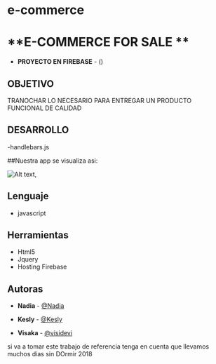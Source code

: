 # e-commerce

# **E-COMMERCE FOR SALE **
- **PROYECTO EN FIREBASE** - ()

##  **OBJETIVO**
TRANOCHAR LO NECESARIO PARA ENTREGAR UN PRODUCTO FUNCIONAL DE CALIDAD

##  **DESARROLLO**

-handlebars.js

##Nuestra app se visualiza asi:

![Alt text](assets/img/.jpeg),

##  Lenguaje 
- javascript

##  Herramientas

- Html5
- Jquery
- Hosting Firebase

## Autoras
- **Nadia** - [@Nadia](https://github.com/NadiaMorales)
- **Kesly** - [@Kesly](https://github.com/keslymartinez)

- **Visaka** - [@visidevi](https://github.com/visidevi)



si va a tomar este trabajo de referencia tenga en cuenta que llevamos muchos dias sin DOrmir 2018
